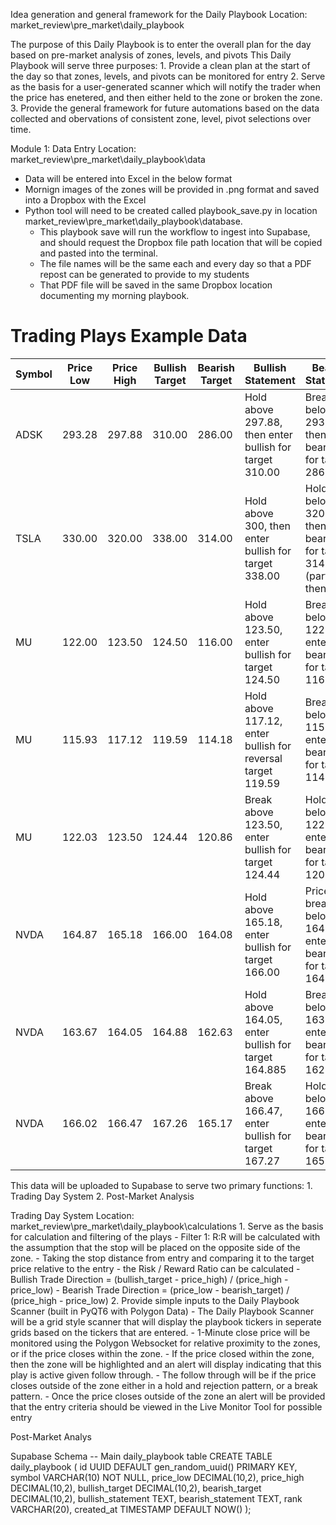 Idea generation and general framework for the Daily Playbook
Location: market_review\pre_market\daily_playbook

The purpose of this Daily Playbook is to enter the overall plan for the day based on pre-market analysis of zones, levels, and pivots
This Daily Playbook will serve three purposes:
    1. Provide a clean plan at the start of the day so that zones, levels, and pivots can be monitored for entry
    2. Serve as the basis for a user-generated scanner which will notify the trader when the price has enetered, and then either held to the zone or broken the zone.
    3. Provide the general framework for future automations based on the data collected and obervations of consistent zone, level, pivot selections over time.

Module 1: Data Entry
Location: market_review\pre_market\daily_playbook\data
- Data will be entered into Excel in the below format
- Mornign images of the zones will be provided in .png format and saved into a Dropbox with the Excel
- Python tool will need to be created called playbook_save.py in location market_review\pre_market\daily_playbook\database.
    - This playbook save will run the workflow to ingest into Supabase, and should request the Dropbox file path location that will be copied and pasted into the terminal.
    - The file names will be the same each and every day so that a PDF repost can be generated to provide to my students
    - That PDF file will be saved in the same Dropbox location documenting my morning playbook.

# Trading Plays Example Data

| Symbol | Price Low | Price High | Bullish Target | Bearish Target | Bullish Statement | Bearish Statement | Rank |
|--------|-----------|------------|----------------|----------------|-------------------|-------------------|------|
| ADSK | 293.28 | 297.88 | 310.00 | 286.00 | Hold above 297.88, then enter bullish for target 310.00 | Break below 293.28, then enter bearish for target 286.00 | primary |
| TSLA | 330.00 | 320.00 | 338.00 | 314.00 | Hold above 300, then enter bullish for target 338.00 | Hold below 320.00, then enter bearish for target 314 (partial) then 305 | primary |
| MU | 122.00 | 123.50 | 124.50 | 116.00 | Hold above 123.50, enter bullish for target 124.50 | Break below 122.00, enter bearish for target 116.00 | primary |
| MU | 115.93 | 117.12 | 119.59 | 114.18 | Hold above 117.12, enter bullish for reversal target 119.59 | Break below 115.93, enter bearish for target 114.18 | secondary |
| MU | 122.03 | 123.50 | 124.44 | 120.86 | Break above 123.50, enter bullish for target 124.44 | Hold below 122.03, enter bearish for target 120.86 | secondary |
| NVDA | 164.87 | 165.18 | 166.00 | 164.08 | Hold above 165.18, enter bullish for target 166.00 | Price break below 164.87, enter bearish for target 164.08 | primary |
| NVDA | 163.67 | 164.05 | 164.88 | 162.63 | Hold above 164.05, enter bullish for target 164.885 | Break below 163.67, enter bearish for target 162.63 | secondary |
| NVDA | 166.02 | 166.47 | 167.26 | 165.17 | Break above 166.47, enter bullish for target 167.27 | Holds below 166.02, enter bearish for target 165.17 | secondary |

 This data will be uploaded to Supabase to serve two primary functions:
    1. Trading Day System
    2. Post-Market Analysis

Trading Day System
Location: market_review\pre_market\daily_playbook\calculations
    1. Serve as the basis for calculation and filtering of the plays
        - Filter 1: R:R will be calculated with the assumption that the stop will be placed on the opposite side of the zone. 
            - Taking the stop distance from entry and comparing it to the target price relative to the entry - the Risk / Reward Ratio can be calculated
                - Bullish Trade Direction = (bullish_target - price_high) / (price_high - price_low)
                - Bearish Trade Direction = (price_low - bearish_target) / (price_high - price_low)
    2. Provide simple inputs to the Daily Playbook Scanner (built in PyQT6 with Polygon Data)
        - The Daily Playbook Scanner will be a grid style scanner that will display the playbook tickers in seperate grids based on the tickers that are entered.
        - 1-Minute close price will be monitored using the Polygon Websocket for relative proximity to the zones, or if the price closes within the zone.
        - If the price closed within the zone, then the zone will be highlighted and an alert will display indicating that this play is active given follow through.
        - The follow through will be if the price closes outside of the zone either in a hold and rejection pattern, or a break pattern. 
        - Once the price closes outside of the zone an alert will be provided that the entry criteria should be viewed in the Live Monitor Tool for possible entry

Post-Market Analys
<Section Coming Soon>

Supabase Schema
-- Main daily_playbook table
CREATE TABLE daily_playbook (
    id UUID DEFAULT gen_random_uuid() PRIMARY KEY,
    symbol VARCHAR(10) NOT NULL,
    price_low DECIMAL(10,2),
    price_high DECIMAL(10,2),
    bullish_target DECIMAL(10,2),
    bearish_target DECIMAL(10,2),
    bullish_statement TEXT,
    bearish_statement TEXT,
    rank VARCHAR(20),
    created_at TIMESTAMP DEFAULT NOW()
);

